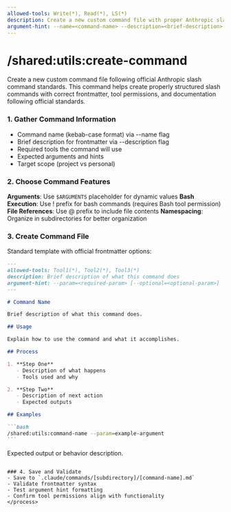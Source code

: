 ```yaml
---
allowed-tools: Write(*), Read(*), LS(*)
description: Create a new custom command file with proper Anthropic slash command structure
argument-hint: --name=<command-name> --description=<brief-description>
---
```


# /shared:utils:create-command

<instructions>
Create a new custom command file following official Anthropic slash command standards.
</instructions>

<context>
This command helps create properly structured slash commands with correct frontmatter, tool permissions, and documentation following official standards.
</context>

<process>

### 1. Gather Command Information

- Command name (kebab-case format) via --name flag
- Brief description for frontmatter via --description flag
- Required tools the command will use
- Expected arguments and hints
- Target scope (project vs personal)

### 2. Choose Command Features

**Arguments**: Use `$ARGUMENTS` placeholder for dynamic values
**Bash Execution**: Use ! prefix for bash commands (requires Bash tool permission)
**File References**: Use @ prefix to include file contents
**Namespacing**: Organize in subdirectories for better organization

### 3. Create Command File

Standard template with official frontmatter options:

````markdown
---
allowed-tools: Tool1(*), Tool2(*), Tool3(*)
description: Brief description of what this command does
argument-hint: --param=<required-param> [--optional=<optional-param>]
---

# Command Name

Brief description of what this command does.

## Usage

Explain how to use the command and what it accomplishes.

## Process

1. **Step One**
   - Description of what happens
   - Tools used and why

2. **Step Two**
   - Description of next action
   - Expected outputs

## Examples

```bash
/shared:utils:command-name --param=example-argument
```
````

Expected output or behavior description.

```

### 4. Save and Validate
- Save to `.claude/commands/[subdirectory]/[command-name].md`
- Validate frontmatter syntax
- Test argument hint formatting
- Confirm tool permissions align with functionality
</process>
```
